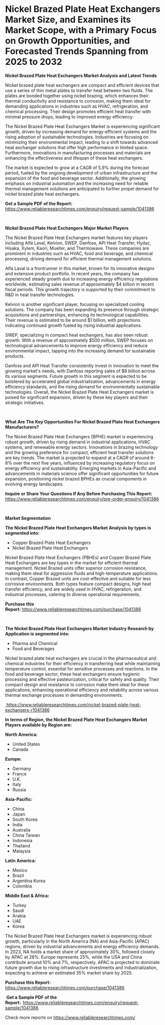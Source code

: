 <p><h1>Nickel Brazed Plate Heat Exchangers Market Size, and Examines its Market Scope, with a Primary Focus on Growth Opportunities, and Forecasted Trends Spanning from 2025 to 2032</h1></p><p><strong>Nickel Brazed Plate Heat Exchangers Market Analysis and Latest Trends</strong></p>
<p><p>Nickel brazed plate heat exchangers are compact and efficient devices that use a series of thin metal plates to transfer heat between two fluids. The plates are bonded together using nickel brazing, which enhances their thermal conductivity and resistance to corrosion, making them ideal for demanding applications in industries such as HVAC, refrigeration, and chemical processing. Their design promotes efficient heat transfer with minimal pressure drops, leading to improved energy efficiency.</p><p>The Nickel Brazed Plate Heat Exchangers Market is experiencing significant growth, driven by increasing demand for energy-efficient systems and the rising adoption of sustainable technologies. Industries are focusing on minimizing their environmental impact, leading to a shift towards advanced heat exchanger solutions that offer high performance in limited space. Furthermore, innovations in manufacturing processes and materials are enhancing the effectiveness and lifespan of these heat exchangers.</p><p>The market is expected to grow at a CAGR of 5.9% during the forecast period, fueled by the ongoing development of urban infrastructure and the expansion of the food and beverage sector. Additionally, the growing emphasis on industrial automation and the increasing need for reliable thermal management solutions are anticipated to further propel demand for nickel brazed plate heat exchangers.</p></p>
<p><strong>Get a Sample PDF of the Report:&nbsp;</strong> <a href="https://www.reliableresearchtimes.com/enquiry/request-sample/1041386?utm_campaign=3207&utm_medium=2&utm_source=Github&utm_content=ia&utm_term=09042025&utm_id=nickel-brazed-plate-heat-exchangers">https://www.reliableresearchtimes.com/enquiry/request-sample/1041386</a></p>
<p>&nbsp;</p>
<p><strong>Nickel Brazed Plate Heat Exchangers Major Market Players</strong></p>
<p><p>The Nickel Brazed Plate Heat Exchangers market features key players including Alfa Laval, Kelvion, SWEP, Danfoss, API Heat Transfer, Hydac, Hisaka, Xylem, Kaori, Mueller, and Thermowave. These companies are prominent in industries such as HVAC, food and beverage, and chemical processing, driving demand for efficient thermal management solutions.</p><p>Alfa Laval is a frontrunner in this market, known for its innovative designs and extensive product portfolio. In recent years, the company has experienced steady growth due to increasing energy efficiency regulations worldwide, estimating sales revenue of approximately $4 billion in recent fiscal periods. This growth trajectory is supported by their commitment to R&D in heat transfer technologies.</p><p>Kelvion is another significant player, focusing on specialized cooling solutions. The company has been expanding its presence through strategic acquisitions and partnerships, enhancing its technological capabilities. Their revenue is estimated to be around $1 billion, with projections indicating continued growth fueled by rising industrial applications.</p><p>SWEP, specializing in compact heat exchangers, has also seen robust growth. With a revenue of approximately $500 million, SWEP focuses on technological advancements to improve energy efficiency and reduce environmental impact, tapping into the increasing demand for sustainable products.</p><p>Danfoss and API Heat Transfer consistently invest in innovation to meet the growing market's needs, with Danfoss reporting sales of $8 billion across its various segments. Future growth in this segment is expected to be bolstered by accelerated global industrialization, advancements in energy efficiency standards, and the rising demand for environmentally sustainable technologies. Overall, the Nickel Brazed Plate Heat Exchangers market is poised for significant expansion, driven by these key players and their strategic initiatives.</p></p>
<p>&nbsp;</p>
<p><strong>What Are The Key Opportunities For Nickel Brazed Plate Heat Exchangers Manufacturers?</strong></p>
<p><p>The Nickel Brazed Plate Heat Exchangers (BPHE) market is experiencing robust growth, driven by rising demand in industrial applications, HVAC systems, and renewable energy sectors. Innovations in brazing technology and the growing preference for compact, efficient heat transfer solutions are key trends. The market is projected to expand at a CAGR of around 6-8% over the next five years, influenced by increasing regulatory focus on energy efficiency and sustainability. Emerging markets in Asia-Pacific and advancements in materials science offer significant opportunities for future expansion, positioning nickel brazed BPHEs as crucial components in evolving energy landscapes.</p></p>
<p><strong>Inquire or Share Your Questions If Any Before Purchasing This Report:</strong> <a href="https://www.reliableresearchtimes.com/enquiry/pre-order-enquiry/1041386?utm_campaign=3207&utm_medium=2&utm_source=Github&utm_content=ia&utm_term=09042025&utm_id=nickel-brazed-plate-heat-exchangers">https://www.reliableresearchtimes.com/enquiry/pre-order-enquiry/1041386</a></p>
<p>&nbsp;</p>
<p><strong>Market Segmentation</strong></p>
<p><strong>The Nickel Brazed Plate Heat Exchangers Market Analysis by types is segmented into:</strong></p>
<p><ul><li>Copper Brazed Plate Heat Exchangers</li><li>Nickel Brazed Plate Heat Exchangers</li></ul></p>
<p><p>Nickel Brazed Plate Heat Exchangers (PBHEs) and Copper Brazed Plate Heat Exchangers are key types in the market for efficient thermal management. Nickel Brazed units offer superior corrosion resistance, making them ideal for aggressive fluids and high-temperature applications. In contrast, Copper Brazed units are cost-effective and suitable for less corrosive environments. Both types feature compact designs, high heat transfer efficiency, and are widely used in HVAC, refrigeration, and industrial processes, catering to diverse operational requirements.</p></p>
<p><strong>Purchase this Report:&nbsp;</strong><a href="https://www.reliableresearchtimes.com/purchase/1041386?utm_campaign=3207&utm_medium=2&utm_source=Github&utm_content=ia&utm_term=09042025&utm_id=nickel-brazed-plate-heat-exchangers">https://www.reliableresearchtimes.com/purchase/1041386</a></p>
<p>&nbsp;</p>
<p><strong>The Nickel Brazed Plate Heat Exchangers Market Industry Research by Application is segmented into:</strong></p>
<p><ul><li>Pharma and Chemical</li><li>Food and Beverages</li></ul></p>
<p><p>Nickel brazed plate heat exchangers are crucial in the pharmaceutical and chemical industries for their efficiency in transferring heat while maintaining temperature control, essential for sensitive processes and reactions. In the food and beverage sector, these heat exchangers ensure hygienic processing and effective pasteurization, critical for safety and quality. Their compact design and resistance to corrosion make them ideal for these applications, enhancing operational efficiency and reliability across various thermal exchange processes in demanding environments.</p></p>
<p><a href="https://www.reliableresearchtimes.com/nickel-brazed-plate-heat-exchangers-r1041386?utm_campaign=3207&utm_medium=2&utm_source=Github&utm_content=ia&utm_term=09042025&utm_id=nickel-brazed-plate-heat-exchangers">&nbsp;https://www.reliableresearchtimes.com/nickel-brazed-plate-heat-exchangers-r1041386</a></p>
<p><strong>In terms of Region, the Nickel Brazed Plate Heat Exchangers Market Players available by Region are:</strong></p>
<p>
    <p> <strong> North America: </strong>
        <ul>
            <li>United States</li>
            <li>Canada</li>
        </ul>
        </p> 
    <p> <strong> Europe: </strong>
        <ul>
            <li>Germany</li>
            <li>France</li>
            <li>U.K.</li>
            <li>Italy</li>
            <li>Russia</li>
        </ul>
        </p> 
    <p> <strong> Asia-Pacific: </strong>
        <ul>
            <li>China</li>
            <li>Japan</li>
            <li>South Korea</li>
            <li>India</li>
            <li>Australia</li>
            <li>China Taiwan</li>
            <li>Indonesia</li>
            <li>Thailand</li>
            <li>Malaysia</li>
        </ul>
        </p> 
    <p> <strong> Latin America: </strong>
        <ul>
            <li>Mexico</li>
            <li>Brazil</li>
            <li>Argentina Korea</li>
            <li>Colombia</li>
        </ul>
        </p> 
    <p> <strong> Middle East & Africa: </strong>
        <ul>
            <li>Turkey</li>
            <li>Saudi</li>
            <li>Arabia</li>
            <li>UAE</li>
            <li>Korea</li>
        </ul>
    </p>
    </p>
<p><p>The Nickel Brazed Plate Heat Exchangers market is experiencing robust growth, particularly in the North America (NA) and Asia-Pacific (APAC) regions, driven by industrial advancements and energy efficiency demands. In 2023, NA holds a market share of approximately 30%, followed closely by APAC at 28%. Europe represents 25%, while the USA and China contribute around 10% and 7%, respectively. APAC is projected to dominate future growth due to rising infrastructure investments and industrialization, expecting to achieve an estimated 35% market share by 2025.</p></p>
<p><strong>Purchase this Report: </strong><a href="https://www.reliableresearchtimes.com/purchase/1041386?utm_campaign=3207&utm_medium=2&utm_source=Github&utm_content=ia&utm_term=09042025&utm_id=nickel-brazed-plate-heat-exchangers">https://www.reliableresearchtimes.com/purchase/1041386</a></p>
<p>&nbsp;<strong>Get a Sample PDF of the Report:&nbsp;&nbsp;</strong><a href="https://www.reliableresearchtimes.com/enquiry/request-sample/1041386?utm_campaign=3207&utm_medium=2&utm_source=Github&utm_content=ia&utm_term=09042025&utm_id=nickel-brazed-plate-heat-exchangers">https://www.reliableresearchtimes.com/enquiry/request-sample/1041386</a></p>
<p><strong></strong></p>
<p>Check more reports on <a href="https://www.reliableresearchtimes.com/?utm_campaign=3207&utm_medium=2&utm_source=Github&utm_content=ia&utm_term=09042025&utm_id=nickel-brazed-plate-heat-exchangers">https://www.reliableresearchtimes.com/</a></p>